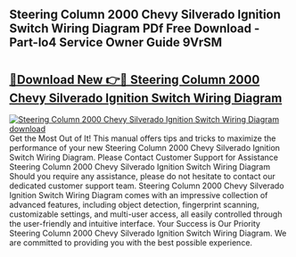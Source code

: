 ## Steering Column 2000 Chevy Silverado Ignition Switch Wiring Diagram PDf Free Download - Part-lo4 Service Owner Guide 9VrSM

# <h2><a href="http://dfsy0m.blite.top/?on=Steering+Column+2000+Chevy+Silverado+Ignition+Switch+Wiring+Diagram">🔗Download New 👉🔴 Steering Column 2000 Chevy Silverado Ignition Switch Wiring Diagram</a></h2>

[![Steering Column 2000 Chevy Silverado Ignition Switch Wiring Diagram download](https://i.imgur.com/lujVjoI.png)](http://dfsy0m.blite.top/?on=Steering+Column+2000+Chevy+Silverado+Ignition+Switch+Wiring+Diagram)
Get the Most Out of It! This manual offers tips and tricks to maximize the performance of your new Steering Column 2000 Chevy Silverado Ignition Switch Wiring Diagram. Please Contact Customer Support for Assistance Steering Column 2000 Chevy Silverado Ignition Switch Wiring Diagram Should you require any assistance, please do not hesitate to contact our dedicated customer support team. Steering Column 2000 Chevy Silverado Ignition Switch Wiring Diagram comes with an impressive collection of advanced features, including object detection, fingerprint scanning, customizable settings, and multi-user access, all easily controlled through the user-friendly and intuitive interface. Your Success is Our Priority Steering Column 2000 Chevy Silverado Ignition Switch Wiring Diagram. We are committed to providing you with the best possible experience.
